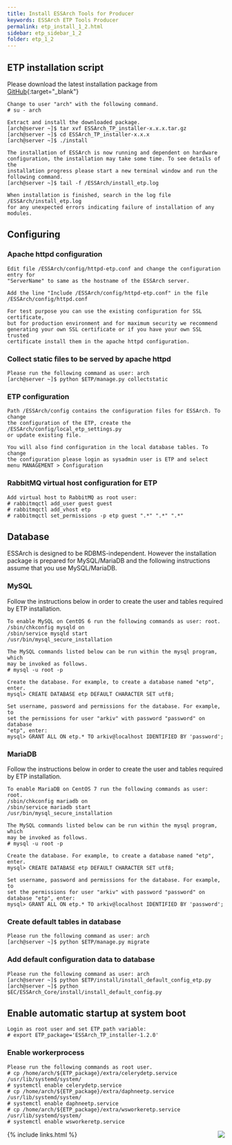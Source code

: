 ```yaml
---
title: Install ESSArch Tools for Producer
keywords: ESSArch ETP Tools Producer
permalink: etp_install_1_2.html
sidebar: etp_sidebar_1_2
folder: etp_1_2
---
```


## ETP installation script

Please download the latest installation package from  [GitHub](https://github.com/ESSolutions/ESSArch_Tools_Producer/releases/latest){:target="_blank"}

    Change to user "arch" with the following command.
    # su - arch

    Extract and install the downloaded package.
    [arch@server ~]$ tar xvf ESSArch_TP_installer-x.x.x.tar.gz
    [arch@server ~]$ cd ESSArch_TP_installer-x.x.x
    [arch@server ~]$ ./install

    The installation of ESSArch is now running and dependent on hardware
    configuration, the installation may take some time. To see details of the
    installation progress please start a new terminal window and run the
    following command.
    [arch@server ~]$ tail -f /ESSArch/install_etp.log

    When installation is finished, search in the log file /ESSArch/install_etp.log
    for any unexpected errors indicating failure of installation of any modules.

## Configuring

### Apache httpd configuration

    Edit file /ESSArch/config/httpd-etp.conf and change the configuration entry for
    "ServerName" to same as the hostname of the ESSArch server.

    Add the line "Include /ESSArch/config/httpd-etp.conf" in the file
    /ESSArch/config/httpd.conf

    For test purpose you can use the existing configuration for SSL certificate,
    but for production environment and for maximum security we recommend
    generating your own SSL certificate or if you have your own SSL trusted
    certificate install them in the apache httpd configuration.

### Collect static files to be served by apache httpd

    Please run the following command as user: arch
    [arch@server ~]$ python $ETP/manage.py collectstatic

### ETP configuration

    Path /ESSArch/config contains the configuration files for ESSArch. To change
    the configuration of the ETP, create the /ESSArch/config/local_etp_settings.py
    or update existing file.

    You will also find configuration in the local database tables. To change
    the configuration please login as sysadmin user is ETP and select
    menu MANAGEMENT > Configuration

### RabbitMQ virtual host configuration for ETP

    Add virtual host to RabbitMQ as root user:
    # rabbitmqctl add_user guest guest
    # rabbitmqctl add_vhost etp
    # rabbitmqctl set_permissions -p etp guest ".*" ".*" ".*"

## Database

ESSArch is designed to be RDBMS-independent. However the installation package
is prepared for MySQL/MariaDB and the following instructions assume that you
use MySQL/MariaDB.

### MySQL

Follow the instructions below in order to create the user and tables required
by ETP installation.

    To enable MySQL on CentOS 6 run the following commands as user: root.
    /sbin/chkconfig mysqld on
    /sbin/service mysqld start  
    /usr/bin/mysql_secure_installation

    The MySQL commands listed below can be run within the mysql program, which
    may be invoked as follows.
    # mysql -u root -p

    Create the database. For example, to create a database named "etp", enter.
    mysql> CREATE DATABASE etp DEFAULT CHARACTER SET utf8;

    Set username, password and permissions for the database. For example, to
    set the permissions for user "arkiv" with password "password" on database
    "etp", enter:
    mysql> GRANT ALL ON etp.* TO arkiv@localhost IDENTIFIED BY 'password';

### MariaDB

Follow the instructions below in order to create the user and tables required
by ETP installation.

    To enable MariaDB on CentOS 7 run the following commands as user: root.
    /sbin/chkconfig mariadb on
    /sbin/service mariadb start
    /usr/bin/mysql_secure_installation

    The MySQL commands listed below can be run within the mysql program, which
    may be invoked as follows.
    # mysql -u root -p

    Create the database. For example, to create a database named "etp", enter.
    mysql> CREATE DATABASE etp DEFAULT CHARACTER SET utf8;

    Set username, password and permissions for the database. For example, to
    set the permissions for user "arkiv" with password "password" on
    database "etp", enter:
    mysql> GRANT ALL ON etp.* TO arkiv@localhost IDENTIFIED BY 'password';

### Create default tables in database

    Please run the following command as user: arch
    [arch@server ~]$ python $ETP/manage.py migrate

### Add default configuration data to database

    Please run the following command as user: arch
    [arch@server ~]$ python $ETP/install/install_default_config_etp.py
    [arch@server ~]$ python $EC/ESSArch_Core/install/install_default_config.py

## Enable automatic startup at system boot

    Login as root user and set ETP path variable:
    # export ETP_package='ESSArch_TP_installer-1.2.0'

### Enable workerprocess

    Please run the following commands as root user.
    # cp /home/arch/${ETP_package}/extra/celerydetp.service /usr/lib/systemd/system/
    # systemctl enable celerydetp.service
    # cp /home/arch/${ETP_package}/extra/daphneetp.service /usr/lib/systemd/system/
    # systemctl enable daphneetp.service
    # cp /home/arch/${ETP_package}/extra/wsworkeretp.service /usr/lib/systemd/system/
    # systemctl enable wsworkeretp.service

[<img align="right" src="images/n.png">](etp_running_1_2.html)
{% include links.html %}
